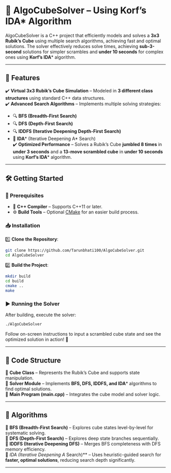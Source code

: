 # 🚀 AlgoCubeSolver – Using Korf’s IDA* Algorithm

AlgoCubeSolver is a C++ project that efficiently models and solves a **3x3 Rubik’s Cube** using multiple search algorithms, achieving fast and optimal solutions. The solver effectively reduces solve times, achieving **sub-3-second** solutions for simpler scrambles and **under 10 seconds** for complex ones using **Korf’s IDA*** algorithm.

---
## 🌟 Features

✔️ **Virtual 3x3 Rubik’s Cube Simulation** – Modeled in **3 different class structures** using standard C++ data structures.  
✔️ **Advanced Search Algorithms** – Implements multiple solving strategies:
- 🔍 **BFS (Breadth-First Search)**
- 🔍 **DFS (Depth-First Search)**
- 🔍 **IDDFS (Iterative Deepening Depth-First Search)**
- 🚀 **IDA*** (Iterative Deepening A* Search)  
  ✔️ **Optimized Performance** – Solves a Rubik’s Cube **jumbled 8 times** in **under 3 seconds** and a **13-move scrambled cube** in **under 10 seconds** using **Korf’s IDA*** algorithm.

---
## 🛠️ Getting Started

### 📌 Prerequisites
- 🔧 **C++ Compiler** – Supports C++11 or later.
- ⚙️ **Build Tools** – Optional [CMake](https://cmake.org/) for an easier build process.

### 📥 Installation

1️⃣ **Clone the Repository**:

```bash
git clone https://github.com/Tarunbhati100/AlgoCubeSolver.git
cd AlgoCubeSolver
```

2️⃣ **Build the Project**:

```bash
mkdir build
cd build
cmake ..
make
```

### ▶️ Running the Solver

After building, execute the solver:

```bash
./AlgoCubeSolver
```

Follow on-screen instructions to input a scrambled cube state and see the optimized solution in action! 🎯

---
## 📂 Code Structure

📌 **Cube Class** – Represents the Rubik’s Cube and supports state manipulation.  
📌 **Solver Module** – Implements **BFS, DFS, IDDFS, and IDA*** algorithms to find optimal solutions.  
📌 **Main Program (main.cpp)** – Integrates the cube model and solver logic.

---
## 🧩 Algorithms

🔹 **BFS (Breadth-First Search)** – Explores cube states level-by-level for systematic solving.  
🔹 **DFS (Depth-First Search)** – Explores deep state branches sequentially.  
🔹 **IDDFS (Iterative Deepening DFS)** – Merges BFS completeness with DFS memory efficiency.  
🔹 **IDA* (Iterative Deepening A* Search)** – Uses heuristic-guided search for **faster, optimal solutions**, reducing search depth significantly.

---

